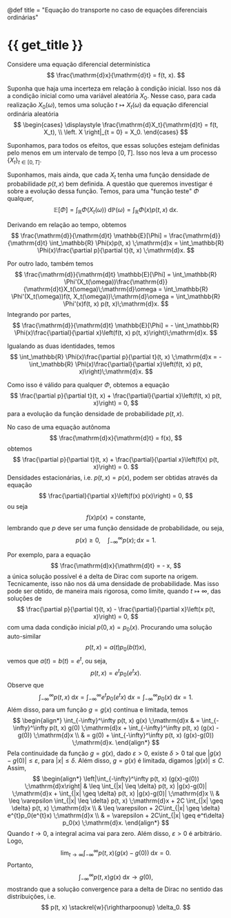@def title = "Equação do transporte no caso de equações diferenciais ordinárias"

# {{ get_title }}

Considere uma equação diferencial determinística
$$
\frac{\mathrm{d}x}{\mathrm{d}t} = f(t, x).
$$

Suponha que haja uma incerteza em relação à condição inicial. Isso nos dá a condição inicial como uma variável aleatória $X_0$. Nesse caso, para cada realização $X_0(\omega)$, temos uma solução $t \mapsto X_t(\omega)$ da equação diferencial ordinária aleatória
$$
\begin{cases}
\displaystyle \frac{\mathrm{d}X_t}{\mathrm{d}t} = f(t, X_t), \\
\left. X \right|_{t = 0} = X_0.
\end{cases}
$$

Suponhamos, para todos os efeitos, que essas soluções estejam definidas pelo menos em um intervalo de tempo $[0, T]$. Isso nos leva a um processo $\{X_t\}_{t\in [0, T]}$.

Suponhamos, mais ainda, que cada $X_t$ tenha uma função densidade de probabilidade $p(t, x)$ bem definida. A questão que queremos investigar é sobre a evolução dessa função. Temos, para uma "função teste" $\Phi$ qualquer,
$$
\mathbb{E}[\Phi] = \int_\mathbb{R} \Phi(X_t(\omega))\;\mathrm{d}\mathbb{P}(\omega) = \int_\mathbb{R} \Phi(x)p(t, x) \;\mathrm{d}x.
$$

Derivando em relação ao tempo, obtemos
$$
\frac{\mathrm{d}}{\mathrm{d}t}  \mathbb{E}[\Phi] = \frac{\mathrm{d}}{\mathrm{d}t}  \int_\mathbb{R} \Phi(x)p(t, x) \;\mathrm{d}x = \int_\mathbb{R} \Phi(x)\frac{\partial p}{\partial t}(t, x) \;\mathrm{d}x.
$$

Por outro lado, também temos
$$
\frac{\mathrm{d}}{\mathrm{d}t} \mathbb{E}[\Phi] = \int_\mathbb{R} \Phi'(X_t(\omega))\frac{\mathrm{d}}{\mathrm{d}t}X_t(\omega)\;\mathrm{d}\omega = \int_\mathbb{R} \Phi'(X_t(\omega))f(t, X_t(\omega))\;\mathrm{d}\omega = \int_\mathbb{R} \Phi'(x)f(t, x) p(t, x)\;\mathrm{d}x.
$$
Integrando por partes,
$$
\frac{\mathrm{d}}{\mathrm{d}t} \mathbb{E}[\Phi] = - \int_\mathbb{R} \Phi(x)\frac{\partial}{\partial x}\left(f(t, x) p(t, x)\right)\;\mathrm{d}x.
$$

Igualando as duas identidades, temos
$$
\int_\mathbb{R} \Phi(x)\frac{\partial p}{\partial t}(t, x) \;\mathrm{d}x = - \int_\mathbb{R} \Phi(x)\frac{\partial}{\partial x}\left(f(t, x) p(t, x)\right)\;\mathrm{d}x.
$$

Como isso é válido para qualquer $\Phi$, obtemos a equação
$$
\frac{\partial p}{\partial t}(t, x) + \frac{\partial}{\partial x}\left(f(t, x) p(t, x)\right) = 0,
$$
para a evolução da função densidade de probabilidade $p(t, x)$.

No caso de uma equação autônoma
$$
\frac{\mathrm{d}x}{\mathrm{d}t} = f(x),
$$
obtemos
$$
\frac{\partial p}{\partial t}(t, x) + \frac{\partial}{\partial x}\left(f(x) p(t, x)\right) = 0.
$$
Densidades estacionárias, i.e. $p(t, x) = p(x),$ podem ser obtidas através da equação
$$
\frac{\partial}{\partial x}\left(f(x) p(x)\right) = 0,
$$
ou seja
$$
f(x)p(x) = \textrm{constante},
$$
lembrando que $p$ deve ser uma função densidade de probabilidade, ou seja,
$$
p(x) \geq 0, \quad \int_{-\infty}^\infty p(x);\mathrm{d}x = 1.
$$

Por exemplo, para a equação
$$
\frac{\mathrm{d}x}{\mathrm{d}t} = - x,
$$
a única solução possível é a delta de Dirac com suporte na origem. Tecnicamente, isso não nos dá uma densidade de probabilidade. Mas isso pode ser obtido, de maneira mais rigorosa, como limite, quando $t \mapsto \infty,$ das soluções de
$$
\frac{\partial p}{\partial t}(t, x) - \frac{\partial}{\partial x}\left(x p(t, x)\right) = 0,
$$
com uma dada condição inicial $p(0, x) = p_0(x).$ Procurando uma solução auto-similar
$$
p(t, x) = a(t) p_0(b(t)x),
$$
vemos que $a(t) = b(t) = e^{t},$ ou seja,
$$
p(t, x) = e^{t}p_0(e^{t}x).
$$
Observe que
$$
\int_{-\infty}^\infty p(t, x) \;\mathrm{d}x = \int_{-\infty}^\infty e^{t}p_0(e^{t}x) \;\mathrm{d}x = \int_{-\infty}^\infty p_0(x) \;\mathrm{d}x = 1.
$$
Além disso, para um função $g=g(x)$ contínua e limitada, temos
$$
\begin{align*}
\int_{-\infty}^\infty p(t, x) g(x) \;\mathrm{d}x & = \int_{-\infty}^\infty p(t, x) g(0) \;\mathrm{d}x + \int_{-\infty}^\infty p(t, x) (g(x) - g(0)) \;\mathrm{d}x \\
& = g(0) + \int_{-\infty}^\infty p(t, x) (g(x)-g(0)) \;\mathrm{d}x.
\end{align*}
$$
Pela continuidade da função $g=g(x)$, dado $\varepsilon > 0$, existe $\delta > 0$ tal que $|g(x) - g(0)| \leq \varepsilon$, para $|x|\leq \delta$. Além disso, $g=g(x)$ é limitada, digamos $|g(x)| \leq C.$ Assim,
$$
\begin{align*}
\left|\int_{-\infty}^\infty p(t, x) (g(x)-g(0)) \;\mathrm{d}x\right| & \leq \int_{|x| \leq \delta} p(t, x) |g(x)-g(0)| \;\mathrm{d}x + \int_{|x| \geq \delta} p(t, x) |g(x)-g(0)| \;\mathrm{d}x \\
& \leq \varepsilon \int_{|x| \leq \delta} p(t, x) \;\mathrm{d}x + 2C \int_{|x| \geq \delta} p(t, x) \;\mathrm{d}x \\
& \leq \varepsilon + 2C\int_{|x| \geq \delta} e^{t}p_0(e^{t}x) \;\mathrm{d}x \\
& = \varepsilon + 2C\int_{|x| \geq e^t\delta} p_0(x) \;\mathrm{d}x.
\end{align*}
$$
Quando $t\rightarrow 0,$ a integral acima vai para zero. Além disso, $\varepsilon > 0$ é arbitrário. Logo,
$$
\lim_{t\rightarrow \infty} \int_{-\infty}^\infty p(t, x) (g(x)-g(0)) \;\mathrm{d}x = 0.
$$
Portanto,
$$
\int_{-\infty}^\infty p(t, x) g(x) \;\mathrm{d}x \rightarrow g(0),
$$
mostrando que a solução convergence para a delta de Dirac no sentido das distribuições, i.e.
$$
p(t, x) \stackrel{w}{\rightharpoonup} \delta_0.
$$
